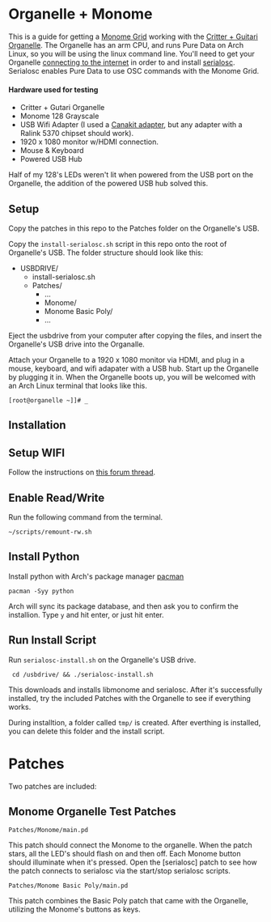 # Organelle + Monome

This is a guide for getting a [Monome Grid](http://monome.org/grid/) working with the [Critter + Guitari Organelle](https://www.critterandguitari.com/pages/organelle). The Organelle has an arm CPU, and runs Pure Data on Arch Linux, so you will be using the linux command line. You'll need to get your Organelle [connecting to the internet](http://forum.critterandguitari.com/t/using-a-wifi-adapter/158/9) in order to and install [serialosc](https://github.com/monome/serialosc). Serialosc enables Pure Data to use OSC commands with the Monome Grid.

#### Hardware used for testing

  - Critter + Gutari Organelle
  - Monome 128 Grayscale
  - USB Wifi Adapter (I used a [Canakit adapter](http://www.canakit.com/raspberry-pi-wifi.html), but any adapter with a Ralink 5370 chipset should work).
  - 1920 x 1080 monitor w/HDMI connection.
  - Mouse & Keyboard
  - Powered USB Hub

Half of my 128's LEDs weren't lit when powered from the USB port on the Organelle, the addition of the powered USB hub solved this.

## Setup

Copy the patches in this repo to the Patches folder on the Organelle's USB.

Copy the `install-serialosc.sh` script in this repo onto the root of Organelle's USB. The folder structure should look like this:

- USBDRIVE/
  - install-serialosc.sh
  - Patches/
    - ...
    - Monome/
    - Monome Basic Poly/
    - ...

Eject the usbdrive from your computer after copying the files, and insert the Organelle's USB drive into the Organalle.

Attach your Organelle to a 1920 x 1080 monitor via HDMI, and plug in a mouse, keyboard, and wifi adapater with a USB hub.  Start up the Organelle by plugging it in. When the Organelle boots up, you will be welcomed with an Arch Linux terminal that looks like this.

    [root@organelle ~]]# _

## Installation

## Setup WIFI

Follow the instructions on [this forum thread](http://forum.critterandguitari.com/t/using-a-wifi-adapter/158/9).

## Enable Read/Write

Run the following command from the terminal.

    ~/scripts/remount-rw.sh

## Install Python

Install python with Arch's package manager [pacman](https://wiki.archlinux.org/index.php/Pacman)

    pacman -Syy python

Arch will sync its package database, and then ask you to confirm the installion. Type `y` and hit enter, or just hit enter.

## Run Install Script

Run `serialosc-install.sh` on the Organelle's USB drive.

     cd /usbdrive/ && ./serialosc-install.sh

This downloads and installs libmonome and serialosc. After it's successfully installed, try the included Patches with the Organelle to see if everything works.

During installtion, a folder called `tmp/` is created. After everthing is installed, you can delete this folder and the install script.

# Patches

Two patches are included:

##  Monome Organelle Test Patches

    Patches/Monome/main.pd

This patch should connect the Monome to the organelle. When the patch stars, all the LED's should flash on and then off. Each Monome button should illuminate when it's pressed. Open the [serialosc] patch to see how the patch connects to serialosc via the start/stop serialosc scripts.

    Patches/Monome Basic Poly/main.pd

This patch combines the Basic Poly patch that came with the Organelle, utilizing the Monome's buttons as keys.

